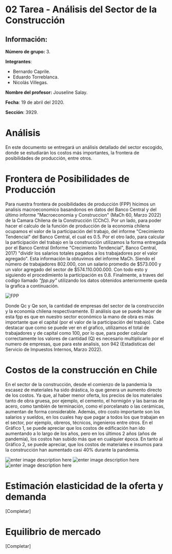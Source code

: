 # 02 Tarea - Análisis del Sector de la Construcción

## Información:

**Número de grupo:** 3.

**Integrantes**:
 - Bernardo Caprile.
 - Eduardo Torreblanca.
 - Nicolás Villegas.

**Nombre del profesor:** Jouseline Salay.

**Fecha**: 19 de abril del 2020.

**Sección**: 3929.

# Análisis
En este documento se entregará un análisis detallado del sector escogido, donde se estudiarán los costos más importantes, la frontera de posibilidades de producción, entre otros.

# Frontera de Posibilidades de Producción

Para nuestra frontera de posibilidades de producción (FPP) hicimos un analisis macroeconomico basandonos en datos del Banco Central y del último informe "Macroeconomia y Construccion" (MaCh 60, Marzo 2022) de la Camara Chilena de la Construcción (CChC). Por un lado, para poder hacer el calculo de la función de producción de la economia chilena ocupamos el valor de la participación del trabajo, del informe "Crecimiento Tendencial" del Banco Central, el cual es 0.5. Por el otro lado, para calcular la participación del trabajo en la construcción utilizamos la forma entregada por el Banco Central (Informe "Crecimiento Tendencial", Banco Central, 2017) "dividir los salarios totales pagados a los trabajadores por el valor agregado". Esta información la obtuvimos del informe MaCh. Siendo el número de trabajadores 802.000, con un salario promedio de $573.000 y un valor agregado del sector de $574.110.000.000. Con todo esto y siguiendo el procedimiento la participación es 0.8. Finalmente, a traves del codigo llamado *"fpp.py"* utilizando los datos obtenidos anteriormente queda la grafica a continuación.

![FPP](https://i.ibb.co/HVtQpWQ/5-C180246-E6-B4-4758-9-F93-516-CE05-C9-ADF.jpg)

Donde Qc y Qe son, la cantidad de empresas del sector de la construcción y la economía chilena respectivamente.
El análisis que se puede hacer de esta fpp es que en nuestro sector económico la mano de obra es más importante que el capital (por el valor de la participación del trabajo).
Cabe destacar que como se puede ver en el grafico, utilizamos el total de trabajadores y de capital como 100, por lo que, para poder calcular correctamente los valores de cantidad (Q) es necesario multiplicarlo por el numero de empresas, que para este analisis, son 942 (Estadisticas del Servicio de Impuestos Internos, Marzo 2022).

# Costos de la construcción en Chile
En el sector de la construcción, desde el comienzo de la pandemia la escasez de materiales ha sido drástica, lo que genera un aumento directo de los costos. Ya que, al haber menor oferta, los precios de los materiales tanto de obra gruesa, por ejemplo, el cemento, el hormigón y las barras de acero, como también de terminación, como el porcelanato o las cerámicas, aumentan de forma considerable. Además, otro costo importante son los salarios y sueldos, en los cuales hay que pagar a todos los que trabajan en el sector, por ejemplo, obreros, técnicos, ingenieros entre otros. En el Gráfico 1, se puede apreciar que los costos de edificación han ido aumentando a lo largo de los años, pero en los últimos 2 años (años de pandemia), los costos han subido más que en cualquier época. En tanto al Gráfico 2, se puede apreciar, que los costos de materiales e insumos para la construcción han aumentado casi 40% durante la pandemia.

![enter image description here](https://cchc.cl/uploads/indicador/imagenes/ICEWeb.PNG)
![enter image description here](https://cchc.cl/uploads/indicador/imagenes/IndicePreciosConstruccion.png)
![enter image description here](https://i.ibb.co/BzTMvyj/grafico-3-tarea-2.jpg)


# Estimación elasticidad de la oferta y demanda
[Completar]
# Equilibrio de mercado
[Completar]
